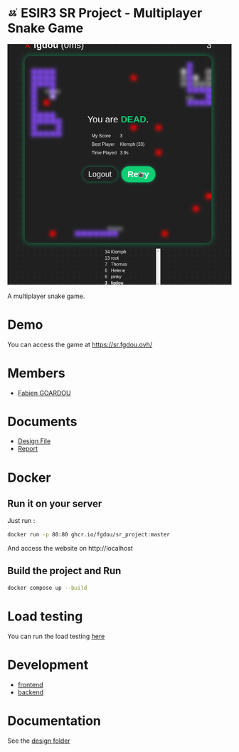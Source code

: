 <img src="./frontend/src/img/logo.png" width="23px" style="margin-right: 7px;">ESIR3 SR Project - Multiplayer Snake Game
===



![demo](./doc/game.gif)

A multiplayer snake game.

# Demo
You can access the game at https://sr.fgdou.ovh/

# Members
- [Fabien GOARDOU](https://fabiengoardou.fr/)

# Documents
- [Design File](./doc/design.md)
- [Report](./doc/report.md)

# Docker
## Run it on your server
Just run :
```sh
docker run -p 80:80 ghcr.io/fgdou/sr_project:master
```
And access the website on http://localhost

## Build the project and Run
```sh
docker compose up --build
```

# Load testing
You can run the load testing [here](./loadtesting/)

# Development
- [frontend](./frontend/)
- [backend](./backend/)

# Documentation
See the [design folder](./design/)